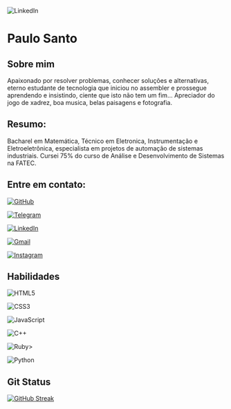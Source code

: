 ![LinkedIn](https://media.licdn.com/dms/image/D4D03AQEyrbLZEZhENg/profile-displayphoto-shrink_200_200/0/1669806118380?e=1718236800&v=beta&t=4j9CkhIfyr4dTxFMam7a8odN7r1Mj0E2kvmAYEuoXtw )
# Paulo Santo

## Sobre mim
Apaixonado por resolver problemas, conhecer soluções e alternativas, eterno estudante de tecnologia que iniciou no assembler  e prossegue aprendendo e insistindo, ciente que isto não tem um fim... Apreciador do jogo de xadrez, boa musica, belas paisagens e fotografia.

## Resumo: 

Bacharel em Matemática, Técnico em Eletronica, Instrumentação e Eletroeletrônica, especialista em projetos de automação de sistemas industriais.  Cursei 75% do curso de Análise e Desenvolvimento de Sistemas na FATEC. 


## Entre em contato:
[![GitHub](https://img.shields.io/badge/GitHub-100000?style=for-the-badge&logo=github&logoColor=white)](https://github.com/PauloSanto)

[![Telegram](https://img.shields.io/badge/Telegram-000?style=for-the-badge&logo=telegram&logoColor=2CA5E0)](https://t.me/PauloSanto228)

[![LinkedIn](https://img.shields.io/badge/LinkedIn-000?style=for-the-badge&logo=linkedin&logoColor=0E76A8)](https://www.linkedin.com/in/paulo-santo-27847014/)

 [![Gmail](https://img.shields.io/badge/Gmail-333333?style=for-the-badge&logo=gmail&logoColor=red)](mailto:tpss228@gmail.com)

[![Instagram](https://img.shields.io/badge/-Instagram-%23E4405F?style=for-the-badge&logo=instagram&logoColor=white)](https://www.instagram.com/paulosanto228/)

## Habilidades

![HTML5](https://img.shields.io/badge/HTML5-000?style=for-the-badge&logo=html5)

![CSS3](https://img.shields.io/badge/CSS3-1572B6?style=for-the-badge&logo=css3&logoColor=white)

![JavaScript](https://img.shields.io/badge/JavaScript-F7DF1E?style=for-the-badge&logo=javascript&logoColor=black)

![C++](https://img.shields.io/badge/C%2B%2B-00599C?style=for-the-badge&logo=c%2B%2B&logoColor=white)

![Ruby](https://img.shields.io/badge/Ruby-CC342D?style=for-the-badge&logo=ruby&logoColor=white)>

![Python](https://img.shields.io/badge/Python-000?style=for-the-badge&logo=python)





## Git Status
[![GitHub Streak](https://streak-stats.demolab.com/?user=PauloSanto&theme=bear&background=000&border=30A3DC&dates=FFF)](https://git.io/streak-stats)